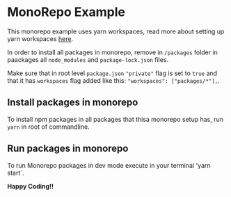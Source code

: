 # MonoRepo Example

This monorepo example uses yarn workspaces, read more about setting up yarn
workspaces [here](https://classic.yarnpkg.com/en/package/workspaces).

In order to install all packages in monorepo, remove in `/packages` folder in
paackages all `node_modules` and `package-lock.json` files.

Make sure that in root level `package.json` `"private"` flag is set to `true`
and that it has `workspaces` flag added like this:
`"workspaces": ["packages/*"],`.

## Install packages in monorepo

To install npm packages in all packages that thisa monorepo setup has, run
`yarn` in root of commandline.

## Run packages in monorepo

To run Monorepo packages in dev mode execute in your terminal 'yarn start`.

**Happy Coding!!**
